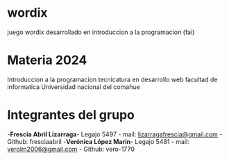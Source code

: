 # wordix
juego wordix desarrollado en introduccion a la programacion (fai)

# Materia 2024
 Introduccion a la programacion
 tecnicatura en desarrollo web
 facultad de informatica
 Universidad nacional del comahue

 # Integrantes del grupo
  -**Frescia Abril Lizarraga**- Legajo 5497 - mail: lizarragafrescia@gmail.com - Github: fresciaabril
  -**Verónica López Marín**- Legajo 5481 - mail: verolm2006@gmail.com - Github: vero-1770